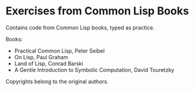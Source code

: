 # Exercises from Common Lisp Books

Contains code from Common Lisp books, typed as practice.

Books:
* Practical Common Lisp, Peter Seibel
* On Lisp, Paul Graham
* Land of Lisp, Conrad Barski
* A Gentle Introduction to Symbolic Computation, David Touretzky

Copyrights belong to the original authors.
